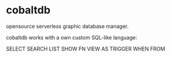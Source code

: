# cobaltdb
opensource serverless graphic database manager.  

cobaltdb works with a own custom SQL-like language:

SELECT
SEARCH 
LIST
SHOW 
FN 
VIEW
AS 
TRIGGER 
WHEN 
FROM    
